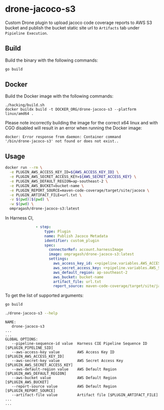 # drone-jacoco-s3

Custom Drone plugin to upload jacoco code coverage reports to AWS S3 bucket and publish the bucket static site url to `Artifacts` tab under `Pipieline Execution`.

## Build

Build the binary with the following commands:

```bash
go build
```

## Docker

Build the Docker image with the following commands:

```
./hacking/build.sh
docker buildx build -t DOCKER_ORG/drone-jacoco-s3 --platform linux/amd64 .
```

Please note incorrectly building the image for the correct x64 linux and with
CGO disabled will result in an error when running the Docker image:

```
docker: Error response from daemon: Container command
'/bin/drone-jacoco-s3' not found or does not exist..
```

## Usage

```bash
docker run --rm \
  -e PLUGIN_AWS_ACCESS_KEY_ID=${AWS_ACCESS_KEY_ID} \
  -e PLUGIN_AWS_SECRET_ACCESS_KEY=${AWS_SECRET_ACCESS_KEY} \
  -e PLUGIN_AWS_DEFAULT_REGION=ap-southeast-2 \
  -e PLUGIN_AWS_BUCKET=bucket-name \
  -e PLUGIN_REPORT_SOURCE=maven-code-coverage/target/site/jacoco \
  -e PLUGIN_ARTIFACT_FILE=url.txt \
  -v $(pwd):$(pwd) \
  -w $(pwd) \
  ompragash/drone-jacoco-s3:latest
```

In Harness CI,
```yaml
              - step:
                  type: Plugin
                  name: Publish Jacoco Metadata
                  identifier: custom_plugin
                  spec:
                    connectorRef: account.harnessImage
                    image: ompragash/drone-jacoco-s3:latest
                    settings:
                      aws_access_key_id: <+pipeline.variables.AWS_ACCESS_KEY_ID>
                      aws_secret_access_key: <+pipeline.variables.AWS_SECRET_ACCESS_KEY>
                      aws_default_region: ap-southeast-2
                      aws_bucket: bucket-name
                      artifact_file: url.txt
                      report_source: maven-code-coverage/target/site/jacoco
```

To get the list of supported arguments:
```bash
go build

./drone-jacoco-s3 --help
```
```
NAME:
   drone-jacoco-s3
...
...
GLOBAL OPTIONS:
   --pipeline-sequence-id value  Harness CIE Pipeline Sequence ID [$PLUGIN_PIPELINE_SID]
   --aws-access-key value        AWS Access Key ID [$PLUGIN_AWS_ACCESS_KEY_ID]
   --aws-secret-key value        AWS Secret Access Key [$PLUGIN_AWS_SECRET_ACCESS_KEY]
   --aws-default-region value    AWS Default Region [$PLUGIN_AWS_DEFAULT_REGION]
   --aws-bucket value            AWS Default Region [$PLUGIN_AWS_BUCKET]
   --report-source value         AWS Default Region [$PLUGIN_REPORT_SOURCE]
   --artifact-file value         Artifact file [$PLUGIN_ARTIFACT_FILE]
...
...
```